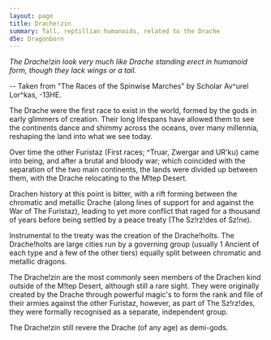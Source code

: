```yaml
---
layout: page
title: Drache!zin
summary: Tall, reptillian humanoids, related to the Drache
d5e: Dragonborn
---
```


<em>The Drache!zin look very much like Drache standing erect in humanoid form, though they lack wings or a tail.</em>

-- Taken from "The Races of the Spinwise Marches" by Scholar Av^urel Lor^kas, -13HE.

The Drache were the first race to exist in the world, formed by the gods in early glimmers of creation. Their long lifespans have allowed them to see the continents dance and shimmy across the oceans, over many millennia, reshaping the land into what we see today. 


Over time the other Furistaz (First races; ^Truar, Zwergar and UR'ku) came into being, and after a brutal and bloody war; which coincided with the separation of the two main continents, the lands were divided up between them, with the Drache relocating to the M!tep Desert.

Drachen history at this point is bitter, with a rift forming between the chromatic and metallic Drache (along lines of support for and against the War of The Furistaz), leading to yet more conflict that raged for a thousand of years before being settled by a peace treaty (The Sz!rz!des of Sz!ne).

Instrumental to the treaty was the creation of the Drache!holts. The Drache!holts are large cities run by a governing group (usually 1 Ancient of each type and a few of the other tiers) equally split between chromatic and metallic dragons.

The Drache!zin are the most commonly seen members of the Drachen kind outside of the M!tep Desert, although still a rare sight. They were originally created by the Drache through powerful magic's to form the rank and file of their armies against the other Furistaz, however, as part of The Sz!rz!des, they were formally recognised as a separate, independent group.

The Drache!zin still revere the Drache (of any age) as demi-gods.



